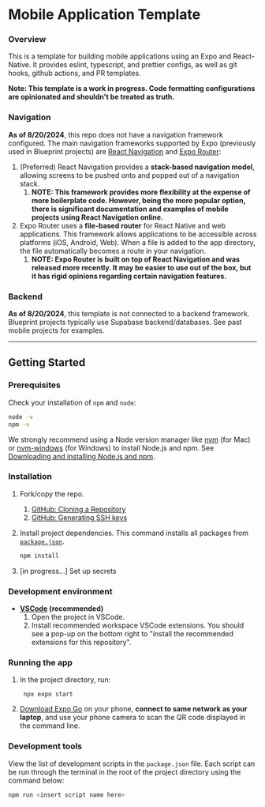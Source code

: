 # Mobile Application Template

### Overview

This is a template for building mobile applications using an Expo and React-Native. It provides eslint, typescript, and prettier configs, as well as git hooks, github actions, and PR templates.

**Note: This template is a work in progress. Code formatting configurations are opinionated and shouldn't be treated as truth.**

### Navigation

**As of 8/20/2024**, this repo does not have a navigation framework configured. The main navigation frameworks supported by Expo (previously used in Blueprint projects) are [React Navigation](https://reactnavigation.org/) and [Expo Router](https://docs.expo.dev/router/introduction/):

1. (Preferred) React Navigation provides a **stack-based navigation model**, allowing screens to be pushed onto and popped out of a navigation stack. 
    1. **NOTE: This framework provides more flexibility at the expense of more boilerplate code. However, being the more popular option, there is significant documentation and examples of mobile projects using React Navigation online.**
2. Expo Router uses a **file-based router** for React Native and web applications. This framework allows applications to be accessible across platforms (iOS, Android, Web). When a file is added to the app directory, the file automatically becomes a route in your navigation. 
    1. **NOTE: Expo Router is built on top of React Navigation and was released more recently. It may be easier to use out of the box, but it has rigid opinions regarding certain navigation features.**  

### Backend

**As of 8/20/2024**, this template is not connected to a backend framework. Blueprint projects typically use Supabase backend/databases. See past mobile projects for examples.

---
## Getting Started

### Prerequisites

Check your installation of `npm` and `node`:

```sh
node -v
npm -v
```

We strongly recommend using a Node version manager like [nvm](https://github.com/nvm-sh/nvm) (for Mac) or [nvm-windows](https://github.com/coreybutler/nvm-windows) (for Windows) to install Node.js and npm. See [Downloading and installing Node.js and npm](https://docs.npmjs.com/downloading-and-installing-node-js-and-npm).

### Installation

1. Fork/copy the repo.
    1. [GitHub: Cloning a Repository](https://docs.github.com/en/repositories/creating-and-managing-repositories/cloning-a-repository#cloning-a-repository)
    2. [GitHub: Generating SSH keys](https://docs.github.com/en/authentication/connecting-to-github-with-ssh/generating-a-new-ssh-key-and-adding-it-to-the-ssh-agent)

2. Install project dependencies. This command installs all packages from [`package.json`](package.json).
      ```sh
      npm install
      ```
3. [in progress...] Set up secrets 

### Development environment

- **[VSCode](https://code.visualstudio.com/) (recommended)**
  1. Open the project in VSCode.
  2. Install recommended workspace VSCode extensions. You should see a pop-up on the bottom right to "install the recommended extensions for this repository".

### Running the app

1. In the project directory, run:
   ```shell
    npx expo start
   ```
2. [Download Expo Go](https://docs.expo.dev/get-started/installation/#2-expo-go-app-for-android-and) on your phone, **connect to same network as your laptop**, and use your phone camera to scan the QR code displayed in the command line.

### Development tools

View the list of development scripts in the `package.json` file. Each script can be run through the terminal in the root of the project directory using the command below:

```sh
npm run <insert script name here>
```